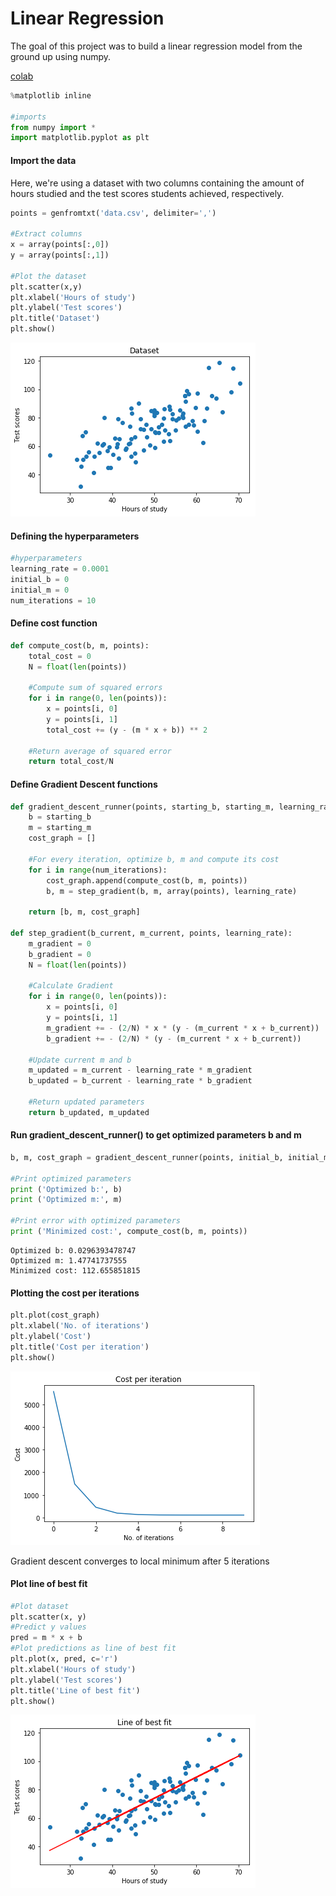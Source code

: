 
# Linear Regression

The goal of this project was to build a linear regression model from the ground up using numpy.

[colab](https://colab.research.google.com/drive/17Ew0vJDiJ1RcsNBXizewnQCQQ9ntAdCV#scrollTo=u0Lto-3g_d3H) 


```python
%matplotlib inline

#imports
from numpy import *
import matplotlib.pyplot as plt
```

#### Import the data
Here, we're using a dataset with two columns containing the amount of hours studied and the test scores students achieved, respectively.


```python
points = genfromtxt('data.csv', delimiter=',')

#Extract columns
x = array(points[:,0])
y = array(points[:,1])

#Plot the dataset
plt.scatter(x,y)
plt.xlabel('Hours of study')
plt.ylabel('Test scores')
plt.title('Dataset')
plt.show()
```


![png](image/linear_regression_1.png)


#### Defining the hyperparameters


```python
#hyperparameters
learning_rate = 0.0001
initial_b = 0
initial_m = 0
num_iterations = 10
```

#### Define cost function


```python
def compute_cost(b, m, points):
    total_cost = 0
    N = float(len(points))
    
    #Compute sum of squared errors
    for i in range(0, len(points)):
        x = points[i, 0]
        y = points[i, 1]
        total_cost += (y - (m * x + b)) ** 2
        
    #Return average of squared error
    return total_cost/N
```

#### Define Gradient Descent functions


```python
def gradient_descent_runner(points, starting_b, starting_m, learning_rate, num_iterations):
    b = starting_b
    m = starting_m
    cost_graph = []

    #For every iteration, optimize b, m and compute its cost
    for i in range(num_iterations):
        cost_graph.append(compute_cost(b, m, points))
        b, m = step_gradient(b, m, array(points), learning_rate)

    return [b, m, cost_graph]

def step_gradient(b_current, m_current, points, learning_rate):
    m_gradient = 0
    b_gradient = 0
    N = float(len(points))

    #Calculate Gradient
    for i in range(0, len(points)):
        x = points[i, 0]
        y = points[i, 1]
        m_gradient += - (2/N) * x * (y - (m_current * x + b_current))
        b_gradient += - (2/N) * (y - (m_current * x + b_current))
    
    #Update current m and b
    m_updated = m_current - learning_rate * m_gradient
    b_updated = b_current - learning_rate * b_gradient

    #Return updated parameters
    return b_updated, m_updated
```

#### Run gradient_descent_runner() to get optimized parameters b and m


```python
b, m, cost_graph = gradient_descent_runner(points, initial_b, initial_m, learning_rate, num_iterations)

#Print optimized parameters
print ('Optimized b:', b)
print ('Optimized m:', m)

#Print error with optimized parameters
print ('Minimized cost:', compute_cost(b, m, points))
```

    Optimized b: 0.0296393478747
    Optimized m: 1.47741737555
    Minimized cost: 112.655851815


#### Plotting the cost per iterations


```python
plt.plot(cost_graph)
plt.xlabel('No. of iterations')
plt.ylabel('Cost')
plt.title('Cost per iteration')
plt.show()
```


![png](image/linear_regression_2.png)


Gradient descent converges to local minimum after 5 iterations

#### Plot line of best fit


```python
#Plot dataset
plt.scatter(x, y)
#Predict y values
pred = m * x + b
#Plot predictions as line of best fit
plt.plot(x, pred, c='r')
plt.xlabel('Hours of study')
plt.ylabel('Test scores')
plt.title('Line of best fit')
plt.show()
```


![png](image/linear_regression_3.png)

